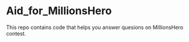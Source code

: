 # Aid_for_MillionsHero
This repo contains code that helps you answer quesions on MillionsHero contest.
